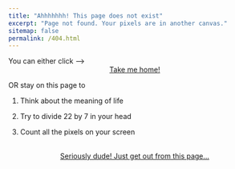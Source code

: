 ```yaml
---
title: "Ahhhhhhh! This page does not exist"
excerpt: "Page not found. Your pixels are in another canvas."
sitemap: false
permalink: /404.html
---
```


You can either click -->
<br><a href="/" style="margin: 0 auto; display:block; text-align: center">Take me home!</a> 


OR stay on this page to 

1. Think about the meaning of life

2. Try to divide 22 by 7 in your head

3. Count all the pixels on your screen


<br><a href="/" style="margin: 0 auto; display:block; text-align: center">Seriously dude! Just get out from this page...</a>

